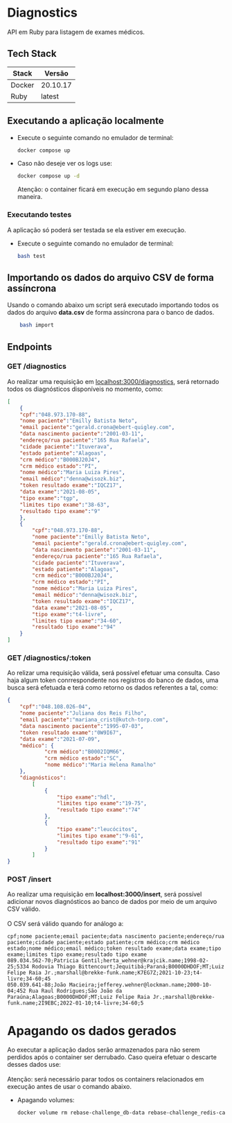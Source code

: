 # Diagnostics

API em Ruby para listagem de exames médicos.

## Tech Stack
| Stack      | Versão      |
| -----------| ----------- |
| Docker     | 20.10.17    |
| Ruby       | latest      |

## Executando a aplicação localmente

- Execute o seguinte comando no emulador de terminal:

    ```bash
    docker compose up
    ```
- Caso não deseje ver os logs use:
    ```bash
    docker compose up -d
    ```
    Atenção: o container ficará em execução em segundo plano dessa maneira.
### Executando testes

A aplicação só poderá ser testada se ela estiver em execução.

- Execute o seguinte comando no emulador de terminal:

    ```bash
    bash test
    ```

## Importando os dados do arquivo CSV de forma assíncrona 
Usando o comando abaixo um script será executado importando todos os dados do arquivo **data.csv** de forma assíncrona para o banco de dados.
```bash
    bash import
```
## Endpoints

### GET /diagnostics
Ao realizar uma requisição em <localhost:3000/diagnostics>, será retornado todos os diagnósticos disponíveis no momento, como:
```json
[
    {
    "cpf":"048.973.170-88",
    "nome paciente":"Emilly Batista Neto",
    "email paciente":"gerald.crona@ebert-quigley.com",
    "data nascimento paciente":"2001-03-11",
    "endereço/rua paciente":"165 Rua Rafaela",
    "cidade paciente":"Ituverava",
    "estado patiente":"Alagoas",
    "crm médico":"B000BJ20J4",
    "crm médico estado":"PI",
    "nome médico":"Maria Luiza Pires",
    "email médico":"denna@wisozk.biz",
    "token resultado exame":"IQCZ17",
    "data exame":"2021-08-05",
    "tipo exame":"tgp",
    "limites tipo exame":"38-63",
    "resultado tipo exame":"9"
    },
    {
        "cpf":"048.973.170-88",
        "nome paciente":"Emilly Batista Neto",
        "email paciente":"gerald.crona@ebert-quigley.com",
        "data nascimento paciente":"2001-03-11",
        "endereço/rua paciente":"165 Rua Rafaela",
        "cidade paciente":"Ituverava",
        "estado patiente":"Alagoas",
        "crm médico":"B000BJ20J4",
        "crm médico estado":"PI",
        "nome médico":"Maria Luiza Pires",
        "email médico":"denna@wisozk.biz",
        "token resultado exame":"IQCZ17",
        "data exame":"2021-08-05",
        "tipo exame":"t4-livre",
        "limites tipo exame":"34-60",
        "resultado tipo exame":"94"
    }
]
```
### GET /diagnostics/:token
Ao relizar uma requisição válida, será possível efetuar uma consulta. Caso haja algum token conrrespondente nos registros do banco de dados, uma busca será efetuada e terá como retorno os dados referentes a tal, como:
```json
{
    "cpf":"048.108.026-04",
    "nome paciente":"Juliana dos Reis Filho",
    "email paciente":"mariana_crist@kutch-torp.com",
    "data nascimento paciente":"1995-07-03",
    "token resultado exame":"0W9I67",
    "data exame":"2021-07-09",
    "médico": {
            "crm médico":"B0002IQM66",
            "crm médico estado":"SC",
            "nome médico":"Maria Helena Ramalho"
    },
    "diagnósticos": 
        [
            {
                "tipo exame":"hdl",
                "limites tipo exame":"19-75",
                "resultado tipo exame":"74"
            },
            {
                "tipo exame":"leucócitos",
                "limites tipo exame":"9-61",
                "resultado tipo exame":"91"
            }
        ]
}
```
### POST /insert
Ao realizar uma requisição em **localhost:3000/insert**, será possível adicionar novos diagnósticos ao banco de dados por meio de um arquivo CSV válido. <br><br> O CSV será válido quando for análogo a:
```
cpf;nome paciente;email paciente;data nascimento paciente;endereço/rua paciente;cidade paciente;estado patiente;crm médico;crm médico estado;nome médico;email médico;token resultado exame;data exame;tipo exame;limites tipo exame;resultado tipo exame
089.034.562-70;Patricia Gentil;herta_wehner@krajcik.name;1998-02-25;5334 Rodovia Thiago Bittencourt;Jequitibá;Paraná;B0000DHDOF;MT;Luiz Felipe Raia Jr.;marshall@brekke-funk.name;K7EG7Z;2021-10-23;t4-livre;34-60;45
050.039.641-88;João Macieira;jefferey.wehner@lockman.name;2000-10-04;452 Rua Raul Rodrigues;São João da Paraúna;Alagoas;B0000DHDOF;MT;Luiz Felipe Raia Jr.;marshall@brekke-funk.name;2I9EBC;2022-01-10;t4-livre;34-60;5
```


# Apagando os dados gerados
Ao executar a aplicação dados serão armazenados para não serem perdidos após o container ser derrubado. Caso queira efetuar o descarte desses dados use:
<br><br>
Atenção: será necessário parar todos os containers relacionados em execução antes de usar o comando abaixo.
- Apagando volumes:

    ```bash
    docker volume rm rebase-challenge_db-data rebase-challenge_redis-cache rebase-challenge_test-db-data
    ```